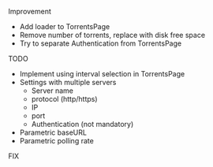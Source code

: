 Improvement

-	Add loader to TorrentsPage
-	Remove number of torrents, replace with disk free space
-	Try to separate Authentication from TorrentsPage

TODO

-	Implement using interval selection in TorrentsPage
-	Settings with multiple servers
	-	Server name
	-	protocol (http/https)
	-	IP
	-	port
	-	Authentication (not mandatory)
-	Parametric baseURL
-	Parametric polling rate

FIX

